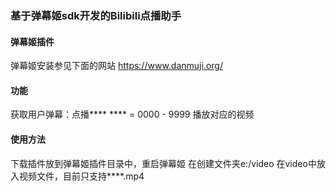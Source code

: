 ### 基于弹幕姬sdk开发的Bilibili点播助手
#### 弹幕姬插件
弹幕姬安装参见下面的网站
https://www.danmuji.org/

#### 功能
获取用户弹幕：点播****
**** = 0000 - 9999
播放对应的视频

#### 使用方法
下载插件放到弹幕姬插件目录中，重启弹幕姬
在创建文件夹e:/video
在video中放入视频文件，目前只支持****.mp4
